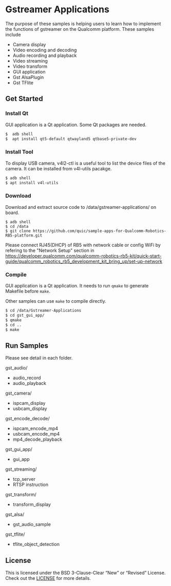 # Gstreamer Applications

The purpose of these samples is helping users to learn how to implement the functions of gstreamer on the Qualcomm platform.  These samples include 

+ Camera display
+ Video encoding and decoding
+ Audio recording and playback 
+ Video streaming
+ Video transform
+ GUI application
+ Gst AlsaPlugin
+ Gst TFlite

## Get Started

### Install Qt

GUI application is a Qt application. Some Qt packages are needed.

```bash
$  adb shell
$  apt install qt5-default qtwayland5 qtbase5-private-dev
```

### Install Tool

To display USB camera, v4l2-ctl is a useful tool to list the device files of the camera. It can be installed from v4l-utils pacakge.

```bash
$ adb shell
$ apt install v4l-utils
```

### Download

Download and extract source code to /data/gstreamer-applications/ on board.
```
$ adb shell
$ cd /data
$ git clone https://github.com/quic/sample-apps-for-Qualcomm-Robotics-RB5-platform.git
```
Please connect RJ45(DHCP) of RB5 with network cable or config WiFi by refering to the "Network Setup" section in https://developer.qualcomm.com/qualcomm-robotics-rb5-kit/quick-start-guide/qualcomm_robotics_rb5_development_kit_bring_up/set-up-network 

### Compile

GUI application is a Qt application. It needs to run ```qmake``` to generate Makefile before ```make```. 

Other samples can use ```make``` to compile directly.

```bash
$ cd /data/Gstreamer-Applications
$ cd gst_gui_app/
$ qmake
$ cd ..
$ make
```


## Run Samples

Please see detail in each folder.

gst_audio/

+ audio_record
+ audio_playback

gst_camera/

+ ispcam_display
+ usbcam_display

gst_encode_decode/

+ ispcam_encode_mp4
+ usbcam_encode_mp4
+ mp4_decode_playback

gst_gui_app/

+ gui_app

gst_streaming/

+ tcp_server
+ RTSP instruction

gst_transform/

+ transform_display

gst_alsa/

+ gst_audio_sample

gst_tflite/

+ tflite_object_detection

## License
This is licensed under the BSD 3-Clause-Clear “New” or “Revised” License. Check out the [LICENSE](LICENSE) for more details.
